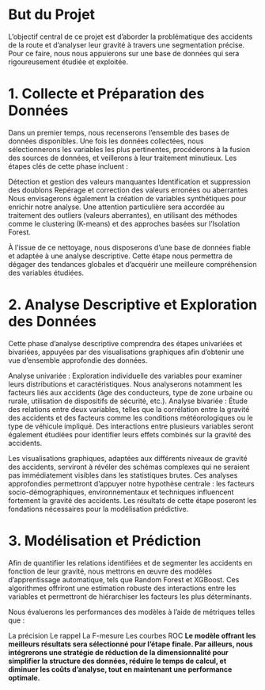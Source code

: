 # But du Projet
L’objectif central de ce projet est d’aborder la problématique des accidents de la route et d’analyser leur gravité à travers une segmentation précise. Pour ce faire, nous nous appuierons sur une base de données qui sera rigoureusement étudiée et exploitée.

# 1. Collecte et Préparation des Données
Dans un premier temps, nous recenserons l’ensemble des bases de données disponibles. Une fois les données collectées, nous sélectionnerons les variables les plus pertinentes, procéderons à la fusion des sources de données, et veillerons à leur traitement minutieux. Les étapes clés de cette phase incluent :

Détection et gestion des valeurs manquantes
Identification et suppression des doublons
Repérage et correction des valeurs erronées ou aberrantes
Nous envisagerons également la création de variables synthétiques pour enrichir notre analyse. Une attention particulière sera accordée au traitement des outliers (valeurs aberrantes), en utilisant des méthodes comme le clustering (K-means) et des approches basées sur l’Isolation Forest.

À l’issue de ce nettoyage, nous disposerons d’une base de données fiable et adaptée à une analyse descriptive. Cette étape nous permettra de dégager des tendances globales et d’acquérir une meilleure compréhension des variables étudiées.

# 2. Analyse Descriptive et Exploration des Données
Cette phase d’analyse descriptive comprendra des étapes univariées et bivariées, appuyées par des visualisations graphiques afin d’obtenir une vue d’ensemble approfondie des données.

Analyse univariée : Exploration individuelle des variables pour examiner leurs distributions et caractéristiques. Nous analyserons notamment les facteurs liés aux accidents (âge des conducteurs, type de zone urbaine ou rurale, utilisation de dispositifs de sécurité, etc.).
Analyse bivariée : Étude des relations entre deux variables, telles que la corrélation entre la gravité des accidents et des facteurs comme les conditions météorologiques ou le type de véhicule impliqué.
Des interactions entre plusieurs variables seront également étudiées pour identifier leurs effets combinés sur la gravité des accidents.

Les visualisations graphiques, adaptées aux différents niveaux de gravité des accidents, serviront à révéler des schémas complexes qui ne seraient pas immédiatement visibles dans les statistiques brutes. Ces analyses approfondies permettront d’appuyer notre hypothèse centrale : les facteurs socio-démographiques, environnementaux et techniques influencent fortement la gravité des accidents. Les résultats de cette étape poseront les fondations nécessaires pour la modélisation prédictive.

# 3. Modélisation et Prédiction
Afin de quantifier les relations identifiées et de segmenter les accidents en fonction de leur gravité, nous mettrons en œuvre des modèles d’apprentissage automatique, tels que Random Forest et XGBoost. Ces algorithmes offriront une estimation robuste des interactions entre les variables et permettront de hiérarchiser les facteurs les plus déterminants.

Nous évaluerons les performances des modèles à l’aide de métriques telles que :

La précision
Le rappel
La F-mesure
Les courbes ROC
**Le modèle offrant les meilleurs résultats sera sélectionné pour l’étape finale. Par ailleurs, nous intégrerons une stratégie de réduction de la dimensionnalité pour simplifier la structure des données, réduire le temps de calcul, et diminuer les coûts d’analyse, tout en maintenant une performance optimale.**


